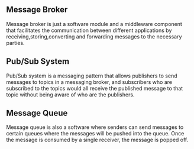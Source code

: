 ## Message Broker
Message broker is just a software module and a middleware component that facilitates the communication between different applications by receiving,storing,converting and forwarding messages to the necessary parties.

## Pub/Sub System
Pub/Sub system is a messaging pattern that allows publishers to send messages to topics in a messaging broker, and subscribers who are subscribed to the topics would all receive the published message to that topic without being aware of who are the publishers.

## Message Queue
Message queue is also a software where senders can send messages to certain queues where the messages will be pushed into the queue. Once the message is consumed by a single receiver, the message is popped off. 